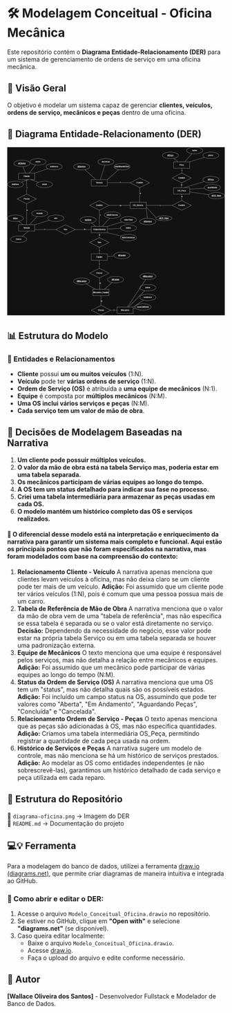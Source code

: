 # 🛠️ Modelagem Conceitual - Oficina Mecânica  

Este repositório contém o **Diagrama Entidade-Relacionamento (DER)** para um sistema de gerenciamento de ordens de serviço em uma oficina mecânica.  

## 📌 Visão Geral  
O objetivo é modelar um sistema capaz de gerenciar **clientes, veículos, ordens de serviço, mecânicos e peças** dentro de uma oficina.  

## 📜 Diagrama Entidade-Relacionamento (DER)  
![Diagrama da Oficina](diagrama-oficina.png.png)  

## 📊 Estrutura do Modelo  
### 🔹 Entidades e Relacionamentos  
- **Cliente** possui **um ou muitos veículos** (1:N).  
- **Veículo** pode ter **várias ordens de serviço** (1:N).  
- **Ordem de Serviço (OS)** é atribuída a **uma equipe de mecânicos** (N:1).  
- **Equipe** é composta por **múltiplos mecânicos** (N:M).  
- **Uma OS inclui vários serviços e peças** (N:M).  
- **Cada serviço tem um valor de mão de obra**.  

## 📌 Decisões de Modelagem Baseadas na Narrativa  
1. **Um cliente pode possuir múltiplos veículos.**  
2. **O valor da mão de obra está na tabela Serviço mas, poderia estar em uma tabela separada.**  
3. **Os mecânicos participam de várias equipes ao longo do tempo.**  
4. **A OS tem um status detalhado para indicar sua fase no processo.**  
5. **Criei uma tabela intermediária para armazenar as peças usadas em cada OS.**  
6. **O modelo mantém um histórico completo das OS e serviços realizados.**

#### 📌 O diferencial desse modelo está na interpretação e enriquecimento da narrativa para garantir um sistema mais completo e funcional. Aqui estão os principais pontos que não foram especificados na narrativa, mas foram modelados com base na compreensão do contexto:

1. **Relacionamento Cliente - Veículo**
A narrativa apenas menciona que clientes levam veículos à oficina, mas não deixa claro se um cliente pode ter mais de um veículo.
**Adição:** Foi assumido que um cliente pode ter vários veículos (1:N), pois é comum que uma pessoa possua mais de um carro.
2. **Tabela de Referência de Mão de Obra**
A narrativa menciona que o valor da mão de obra vem de uma "tabela de referência", mas não especifica se essa tabela é separada ou se o valor está diretamente no serviço.
**Decisão:** Dependendo da necessidade do negócio, esse valor pode estar na própria tabela Serviço ou em uma tabela separada se houver uma padronização externa.
3. **Equipe de Mecânicos**
O texto menciona que uma equipe é responsável pelos serviços, mas não detalha a relação entre mecânicos e equipes.
**Adição:** Foi assumido que um mecânico pode participar de várias equipes ao longo do tempo (N:M).
4. **Status da Ordem de Serviço (OS)**
A narrativa menciona que uma OS tem um "status", mas não detalha quais são os possíveis estados.
**Adição:** Foi incluído um campo status na OS, assumindo que pode ter valores como "Aberta", "Em Andamento", "Aguardando Peças", "Concluída" e "Cancelada".
5. **Relacionamento Ordem de Serviço - Peças**
O texto apenas menciona que as peças são adicionadas à OS, mas não especifica quantidades.
**Adição:** Criamos uma tabela intermediária OS_Peça, permitindo registrar a quantidade de cada peça usada na ordem.
6. **Histórico de Serviços e Peças**
A narrativa sugere um modelo de controle, mas não menciona se há um histórico de serviços prestados.
**Adição:** Ao modelar as OS como entidades independentes (e não sobrescrevê-las), garantimos um histórico detalhado de cada serviço e peça utilizada em cada reparo.

## 📂 Estrutura do Repositório  
📁 `diagrama-oficina.png` → Imagem do DER  
📁 `README.md` → Documentação do projeto 

## 💻💡 Ferramenta

Para a modelagem do banco de dados, utilizei a ferramenta [draw.io (diagrams.net)](https://app.diagrams.net/), que permite criar diagramas de maneira intuitiva e integrada ao GitHub.

### 📍 Como abrir e editar o DER:

1. Acesse o arquivo `Modelo_Conceitual_Oficina.drawio` no repositório.
2. Se estiver no GitHub, clique em **"Open with"** e selecione **"diagrams.net"** (se disponível).
3. Caso queira editar localmente:
   - Baixe o arquivo `Modelo_Conceitual_Oficina.drawio`.
   - Acesse [draw.io](https://app.diagrams.net/).
   - Faça o upload do arquivo e edite conforme necessário.
     
## 📝 Autor  
**[Wallace Oliveira dos Santos]** - Desenvolvedor Fullstack e Modelador de Banco de Dados. 

